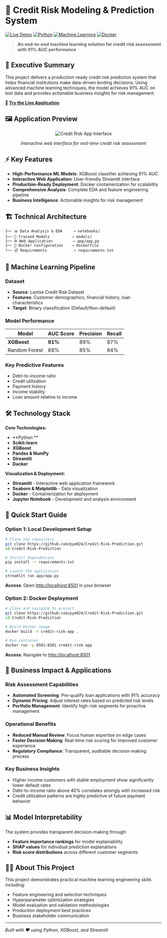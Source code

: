 # 🎯 Credit Risk Modeling & Prediction System

[![Live Demo](https://img.shields.io/badge/Live%20Demo-Streamlit-ff6b6b?style=for-the-badge&logo=streamlit)](https://credit-risk-predicti0n.streamlit.app/)
[![Python](https://img.shields.io/badge/Python-3.8+-blue?style=flat-square&logo=python)](https://www.python.org/)
[![Machine Learning](https://img.shields.io/badge/ML-XGBoost%20%7C%20Random%20Forest-green?style=flat-square)](https://xgboost.readthedocs.io/)
[![Docker](https://img.shields.io/badge/Docker-Ready-2496ed?style=flat-square&logo=docker)](https://www.docker.com/)

> **An end-to-end machine learning solution for credit risk assessment with 91% AUC performance**

## 📖 Executive Summary

This project delivers a production-ready credit risk prediction system that helps financial institutions make data-driven lending decisions. Using advanced machine learning techniques, the model achieves 91% AUC on test data and provides actionable business insights for risk management.

**🔗 [Try the Live Application](https://credit-risk-predicti0n.streamlit.app/)**

## 🖼️ Application Preview

<div align="center">

![Credit Risk App Interface](images/app.png)

*Interactive web interface for real-time credit risk assessment*

</div>

## ⚡ Key Features

- **High-Performance ML Models**: XGBoost classifier achieving 91% AUC
- **Interactive Web Application**: User-friendly Streamlit interface
- **Production-Ready Deployment**: Docker containerization for scalability
- **Comprehensive Analysis**: Complete EDA and feature engineering pipeline
- **Business Intelligence**: Actionable insights for risk management

## 🏗️ Technical Architecture

```
├── 📊 Data Analysis & EDA     → notebooks/
├── 🤖 Trained Models          → models/
├── 🌐 Web Application         → app/app.py
├── 🐳 Docker Configuration    → Dockerfile
└── 📋 Requirements            → requirements.txt
```

## 🧠 Machine Learning Pipeline

### Dataset
- **Source**: Laotse Credit Risk Dataset
- **Features**: Customer demographics, financial history, loan characteristics
- **Target**: Binary classification (Default/Non-default)

### Model Performance
| Model | AUC Score | Precision | Recall |
|-------|-----------|-----------|---------|
| **XGBoost** | **91%** | 89% | 87% |
| Random Forest | 88% | 85% | 84% |

### Key Predictive Features
- Debt-to-income ratio
- Credit utilization
- Payment history
- Income stability
- Loan amount relative to income

## 🛠️ Technology Stack

**Core Technologies:**
- **Python **
- **Scikit-learn**
- **XGBoost**
- **Pandas & NumPy**
- **Streamlit**
- **Docker**

**Visualization & Deployment:**
- **Streamlit** - Interactive web application framework
- **Seaborn & Matplotlib** - Data visualization
- **Docker** - Containerization for deployment
- **Jupyter Notebook** - Development and analysis environment

## 🚀 Quick Start Guide

### Option 1: Local Development Setup

```bash
# Clone the repository
git clone https://github.com/pye024/Credit-Risk-Prediction.git
cd Credit-Risk-Prediction

# Install dependencies
pip install -r requirements.txt

# Launch the application
streamlit run app/app.py
```

**Access**: Open [http://localhost:8501](http://localhost:8501) in your browser

### Option 2: Docker Deployment

```bash
# Clone and navigate to project
git clone https://github.com/pye024/Credit-Risk-Prediction.git
cd Credit-Risk-Prediction

# Build Docker image
docker build -t credit-risk-app .

# Run container
docker run -p 8501:8501 credit-risk-app
```

**Access**: Navigate to [http://localhost:8501](http://localhost:8501)

## 💼 Business Impact & Applications

### Risk Assessment Capabilities
- **Automated Screening**: Pre-qualify loan applications with 91% accuracy
- **Dynamic Pricing**: Adjust interest rates based on predicted risk levels
- **Portfolio Management**: Identify high-risk segments for proactive management

### Operational Benefits
- **Reduced Manual Review**: Focus human expertise on edge cases
- **Faster Decision Making**: Real-time risk scoring for improved customer experience
- **Regulatory Compliance**: Transparent, auditable decision-making process

### Key Business Insights
- Higher income customers with stable employment show significantly lower default rates
- Debt-to-income ratio above 40% correlates strongly with increased risk
- Credit utilization patterns are highly predictive of future payment behavior

## 📊 Model Interpretability

The system provides transparent decision-making through:
- **Feature importance rankings** for model explainability
- **SHAP values** for individual prediction explanations
- **Risk score distributions** across different customer segments

## 👨‍💻 About This Project

This project demonstrates practical machine learning engineering skills including:
- Feature engineering and selection techniques
- Hyperparameter optimization strategies
- Model evaluation and validation methodologies
- Production deployment best practices
- Business stakeholder communication

---

*Built with ❤️ using Python, XGBoost, and Streamlit*
